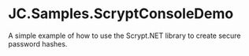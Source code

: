 # JC.Samples.ScryptConsoleDemo
A simple example of how to use the Scrypt.NET library to create secure password hashes.
